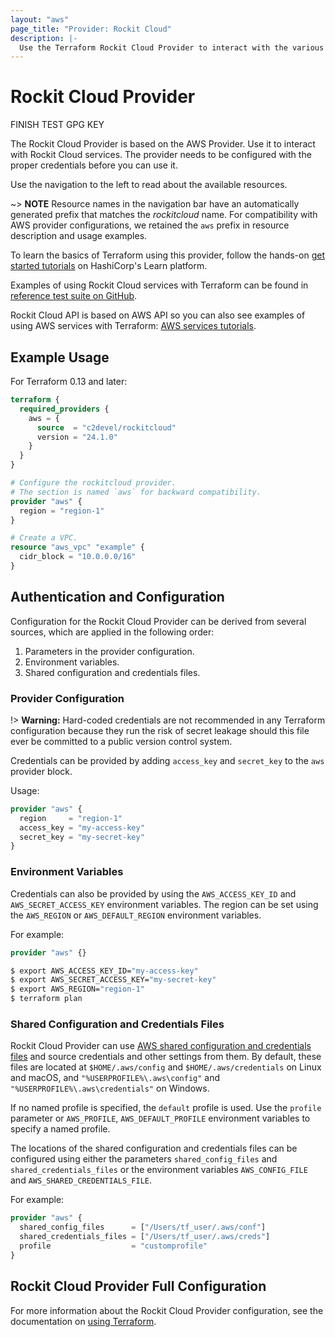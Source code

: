 ```yaml
---
layout: "aws"
page_title: "Provider: Rockit Cloud"
description: |-
  Use the Terraform Rockit Cloud Provider to interact with the various resources supported by Rockit Cloud. You must configure the provider with the proper credentials before you can use it.
---
```


[hashicorp-tutorials]: https://learn.hashicorp.com/tutorials/terraform/infrastructure-as-code?in=terraform/aws-get-started&utm_source=WEBSITE&utm_medium=WEB_IO&utm_offer=ARTICLE_PAGE&utm_content=DOCS
[aws-tutorials]: https://learn.hashicorp.com/collections/terraform/aws?utm_source=WEBSITE&utm_medium=WEB_IO&utm_offer=ARTICLE_PAGE&utm_content=DOCS
[c2-tutorials]: https://github.com/C2Devel/terraform-examples
[aws-configure-files]: https://docs.aws.amazon.com/cli/latest/userguide/cli-configure-files.html
[terraform]: https://docs.cloud.croc.ru/en/api/tools/terraform.html

# Rockit Cloud Provider

FINISH TEST GPG KEY

The Rockit Cloud Provider is based on the AWS Provider.
Use it to interact with Rockit Cloud services.
The provider needs to be configured with the proper credentials before you can use it.

Use the navigation to the left to read about the available resources.

~> **NOTE**
Resource names in the navigation bar have an automatically generated prefix that matches the *rockitcloud* name.
For compatibility with AWS provider configurations, we retained the ``aws`` prefix in resource description and usage examples.

To learn the basics of Terraform using this provider, follow the
hands-on [get started tutorials][hashicorp-tutorials] on HashiCorp's Learn platform.

Examples of using Rockit Cloud services with Terraform can be found in [reference test suite on GitHub][c2-tutorials].

Rockit Cloud API is based on AWS API so you can also see examples of using AWS services with Terraform: [AWS services tutorials][aws-tutorials].

## Example Usage

For Terraform 0.13 and later:

```terraform
terraform {
  required_providers {
    aws = {
      source  = "c2devel/rockitcloud"
      version = "24.1.0"
    }
  }
}

# Configure the rockitcloud provider.
# The section is named `aws` for backward compatibility.
provider "aws" {
  region = "region-1"
}

# Create a VPC.
resource "aws_vpc" "example" {
  cidr_block = "10.0.0.0/16"
}
```

## Authentication and Configuration

Configuration for the Rockit Cloud Provider can be derived from several sources,
which are applied in the following order:

1. Parameters in the provider configuration.
2. Environment variables.
3. Shared configuration and credentials files.

### Provider Configuration

!> **Warning:** Hard-coded credentials are not recommended in any Terraform
configuration because they run the risk of secret leakage should this file ever be committed to a
public version control system.

Credentials can be provided by adding `access_key` and `secret_key` to the `aws` provider block.

Usage:

```terraform
provider "aws" {
  region     = "region-1"
  access_key = "my-access-key"
  secret_key = "my-secret-key"
}
```

### Environment Variables

Credentials can also be provided by using the `AWS_ACCESS_KEY_ID` and `AWS_SECRET_ACCESS_KEY` environment variables.
The region can be set using the `AWS_REGION` or `AWS_DEFAULT_REGION` environment variables.

For example:

```terraform
provider "aws" {}
```

```sh
$ export AWS_ACCESS_KEY_ID="my-access-key"
$ export AWS_SECRET_ACCESS_KEY="my-secret-key"
$ export AWS_REGION="region-1"
$ terraform plan
```

### Shared Configuration and Credentials Files

Rockit Cloud Provider can use [AWS shared configuration and credentials files][aws-configure-files] and source credentials and other settings from them.
By default, these files are located at `$HOME/.aws/config` and `$HOME/.aws/credentials` on Linux and macOS,
and `"%USERPROFILE%\.aws\config"` and `"%USERPROFILE%\.aws\credentials"` on Windows.

If no named profile is specified, the `default` profile is used.
Use the `profile` parameter or `AWS_PROFILE`, `AWS_DEFAULT_PROFILE` environment variables to specify a named profile.

The locations of the shared configuration and credentials files can be configured using either
the parameters `shared_config_files` and `shared_credentials_files`
or the environment variables `AWS_CONFIG_FILE` and `AWS_SHARED_CREDENTIALS_FILE`.

For example:

```terraform
provider "aws" {
  shared_config_files      = ["/Users/tf_user/.aws/conf"]
  shared_credentials_files = ["/Users/tf_user/.aws/creds"]
  profile                  = "customprofile"
}
```

## Rockit Cloud Provider Full Configuration

For more information about the Rockit Cloud Provider configuration, see the documentation on [using Terraform][terraform].
